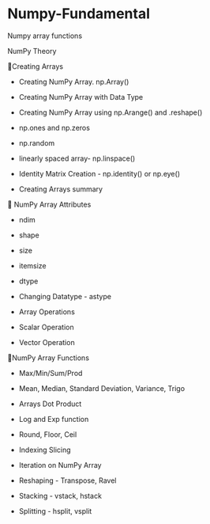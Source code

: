 # Numpy-Fundamental
Numpy array functions

NumPy Theory

📝Creating Arrays
 - Creating NumPy Array. np.Array()
 
- Creating NumPy Array with Data Type

- Creating NumPy Array using np.Arange() and .reshape()

- np.ones and np.zeros

- np.random

- linearly spaced array- np.linspace()

- Identity Matrix Creation - np.identity() or np.eye()

- Creating Arrays summary

📝 NumPy Array Attributes

- ndim

- shape

- size

- itemsize

- dtype

- Changing Datatype - astype

- Array Operations

- Scalar Operation

- Vector Operation

📝NumPy Array Functions

- Max/Min/Sum/Prod

- Mean, Median, Standard Deviation, Variance, Trigo 

- Arrays Dot Product

- Log and Exp function

- Round, Floor, Ceil

- Indexing Slicing

- Iteration on NumPy Array

- Reshaping - Transpose, Ravel

- Stacking - vstack, hstack

- Splitting - hsplit, vsplit
